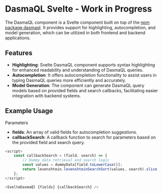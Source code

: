 # DasmaQL Svelte - Work in Progress

The DasmaQL component is a Svelte component built on top of the [npm package dasmaql](https://www.npmjs.com/package/dasmaql). It provides support for highlighting, autocompletion, and model generation, which can be utilized in both frontend and backend applications.

## Features

- **Highlighting**: Svelte DasmaQL component supports syntax highlighting for enhanced readability and understanding of DasmaQL queries.
- **Autocompletion**: It offers autocompletion functionality to assist users in typing DasmaQL queries more efficiently and accurately.
- **Model Generation**: The component can generate DasmaQL query models based on provided fields and search callbacks, facilitating easier integration with backend systems.

## Example Usage

Parameters

- **fields**: An array of valid fields for autocompletion suggestions.
- **callbackSearch**: A callback function to search for parameters based on the provided field and search query.

```javascript
<script>
    const callbackSearch = (field, search) => {
        // Dummy data retrieval and search logic
        const values = dummyData[field.toLowerCase()];
        return levenshtein.levenshteinSearchSort(values, search).slice(0, 10);
    };
</script>

<SvelteDasmaQl {fields} {callbackSearch} />

```
